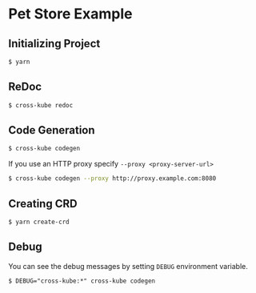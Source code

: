# Pet Store Example

## Initializing Project

```sh
$ yarn
```

## ReDoc

```sh
$ cross-kube redoc
```

## Code Generation

```sh
$ cross-kube codegen
```

If you use an HTTP proxy specify `--proxy <proxy-server-url>`

```sh
$ cross-kube codegen --proxy http://proxy.example.com:8080
```

## Creating CRD

```sh
$ yarn create-crd
```

## Debug

You can see the debug messages by setting `DEBUG` environment variable.

```
$ DEBUG="cross-kube:*" cross-kube codegen
```
